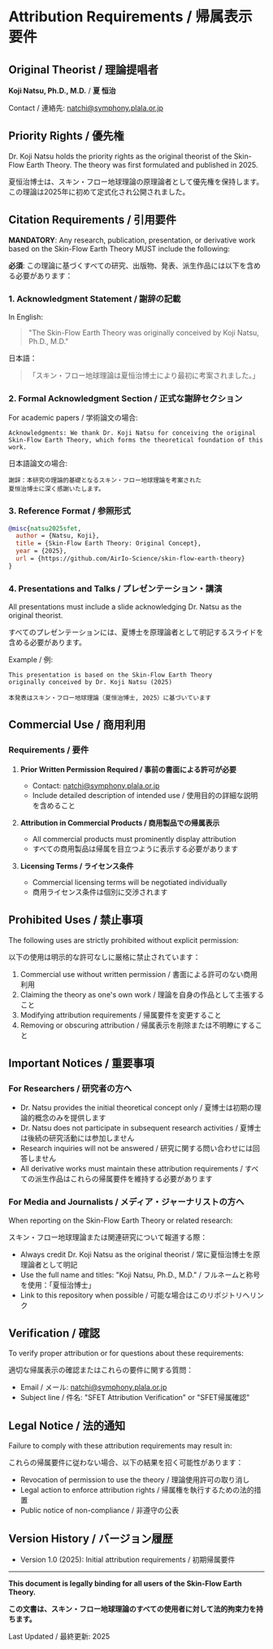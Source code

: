 # Attribution Requirements / 帰属表示要件

## Original Theorist / 理論提唱者

**Koji Natsu, Ph.D., M.D.** / **夏 恒治**

Contact / 連絡先: natchi@symphony.plala.or.jp

## Priority Rights / 優先権

Dr. Koji Natsu holds the priority rights as the original theorist of the Skin-Flow Earth Theory. The theory was first formulated and published in 2025.

夏恒治博士は、スキン・フロー地球理論の原理論者として優先権を保持します。この理論は2025年に初めて定式化され公開されました。

## Citation Requirements / 引用要件

**MANDATORY**: Any research, publication, presentation, or derivative work based on the Skin-Flow Earth Theory MUST include the following:

**必須**: この理論に基づくすべての研究、出版物、発表、派生作品には以下を含める必要があります：

### 1. Acknowledgment Statement / 謝辞の記載

In English:
> "The Skin-Flow Earth Theory was originally conceived by Koji Natsu, Ph.D., M.D."

日本語：
> 「スキン・フロー地球理論は夏恒治博士により最初に考案されました。」

### 2. Formal Acknowledgment Section / 正式な謝辞セクション

For academic papers / 学術論文の場合:
```
Acknowledgments: We thank Dr. Koji Natsu for conceiving the original 
Skin-Flow Earth Theory, which forms the theoretical foundation of this work.
```

日本語論文の場合:
```
謝辞：本研究の理論的基礎となるスキン・フロー地球理論を考案された
夏恒治博士に深く感謝いたします。
```

### 3. Reference Format / 参照形式

```bibtex
@misc{natsu2025sfet,
  author = {Natsu, Koji},
  title = {Skin-Flow Earth Theory: Original Concept},
  year = {2025},
  url = {https://github.com/AirIo-Science/skin-flow-earth-theory}
}
```

### 4. Presentations and Talks / プレゼンテーション・講演

All presentations must include a slide acknowledging Dr. Natsu as the original theorist.

すべてのプレゼンテーションには、夏博士を原理論者として明記するスライドを含める必要があります。

Example / 例:
```
This presentation is based on the Skin-Flow Earth Theory
originally conceived by Dr. Koji Natsu (2025)

本発表はスキン・フロー地球理論（夏恒治博士, 2025）に基づいています
```

## Commercial Use / 商用利用

### Requirements / 要件

1. **Prior Written Permission Required / 事前の書面による許可が必要**
   - Contact: natchi@symphony.plala.or.jp
   - Include detailed description of intended use / 使用目的の詳細な説明を含めること

2. **Attribution in Commercial Products / 商用製品での帰属表示**
   - All commercial products must prominently display attribution
   - すべての商用製品は帰属を目立つように表示する必要があります

3. **Licensing Terms / ライセンス条件**
   - Commercial licensing terms will be negotiated individually
   - 商用ライセンス条件は個別に交渉されます

## Prohibited Uses / 禁止事項

The following uses are strictly prohibited without explicit permission:

以下の使用は明示的な許可なしに厳格に禁止されています：

1. Commercial use without written permission / 書面による許可のない商用利用
2. Claiming the theory as one's own work / 理論を自身の作品として主張すること
3. Modifying attribution requirements / 帰属要件を変更すること
4. Removing or obscuring attribution / 帰属表示を削除または不明瞭にすること

## Important Notices / 重要事項

### For Researchers / 研究者の方へ

- Dr. Natsu provides the initial theoretical concept only / 夏博士は初期の理論的概念のみを提供します
- Dr. Natsu does not participate in subsequent research activities / 夏博士は後続の研究活動には参加しません
- Research inquiries will not be answered / 研究に関する問い合わせには回答しません
- All derivative works must maintain these attribution requirements / すべての派生作品はこれらの帰属要件を維持する必要があります

### For Media and Journalists / メディア・ジャーナリストの方へ

When reporting on the Skin-Flow Earth Theory or related research:

スキン・フロー地球理論または関連研究について報道する際：

- Always credit Dr. Koji Natsu as the original theorist / 常に夏恒治博士を原理論者として明記
- Use the full name and titles: "Koji Natsu, Ph.D., M.D." / フルネームと称号を使用：「夏恒治博士」
- Link to this repository when possible / 可能な場合はこのリポジトリへリンク

## Verification / 確認

To verify proper attribution or for questions about these requirements:

適切な帰属表示の確認またはこれらの要件に関する質問：

- Email / メール: natchi@symphony.plala.or.jp
- Subject line / 件名: "SFET Attribution Verification" or "SFET帰属確認"

## Legal Notice / 法的通知

Failure to comply with these attribution requirements may result in:

これらの帰属要件に従わない場合、以下の結果を招く可能性があります：

- Revocation of permission to use the theory / 理論使用許可の取り消し
- Legal action to enforce attribution rights / 帰属権を執行するための法的措置
- Public notice of non-compliance / 非遵守の公表

## Version History / バージョン履歴

- Version 1.0 (2025): Initial attribution requirements / 初期帰属要件

---

**This document is legally binding for all users of the Skin-Flow Earth Theory.**

**この文書は、スキン・フロー地球理論のすべての使用者に対して法的拘束力を持ちます。**

Last Updated / 最終更新: 2025
